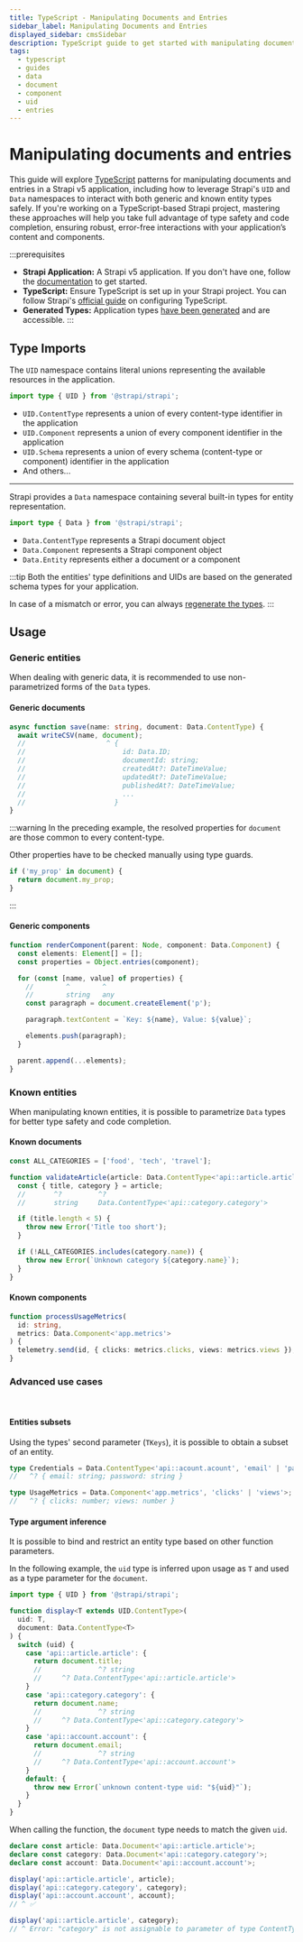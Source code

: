 ```yaml
---
title: TypeScript - Manipulating Documents and Entries
sidebar_label: Manipulating Documents and Entries
displayed_sidebar: cmsSidebar
description: TypeScript guide to get started with manipulating documents and entries
tags:
  - typescript
  - guides
  - data
  - document
  - component
  - uid
  - entries
---
```


# Manipulating documents and entries

This guide will explore [TypeScript](/cms/typescript) patterns for manipulating documents and entries in a Strapi v5 application, including how to leverage Strapi's `UID` and `Data` namespaces to interact with both generic and known entity types safely. If you're working on a TypeScript-based Strapi project, mastering these approaches will help you take full advantage of type safety and code completion, ensuring robust, error-free interactions with your application’s content and components.

:::prerequisites

- **Strapi Application:** A Strapi v5 application. If you don't have one, follow the [documentation](/cms/quick-start) to get started.
- **TypeScript:** Ensure TypeScript is set up in your Strapi project. You can follow Strapi's [official guide](/cms/typescript#getting-started-with-typescript-in-strapi) on configuring TypeScript.
- **Generated Types:** Application types [have been generated](/cms/typescript/development#generate-typings-for-content-types-schemas) and are accessible.
  :::

## Type Imports

The `UID` namespace contains literal unions representing the available resources in the application.

```typescript
import type { UID } from '@strapi/strapi';
```

- `UID.ContentType` represents a union of every content-type identifier in the application
- `UID.Component` represents a union of every component identifier in the application
- `UID.Schema` represents a union of every schema (content-type or component) identifier in the application
- And others...

---

Strapi provides a `Data` namespace containing several built-in types for entity representation.

```typescript
import type { Data } from '@strapi/strapi';
```

- `Data.ContentType` represents a Strapi document object
- `Data.Component` represents a Strapi component object
- `Data.Entity` represents either a document or a component

:::tip
Both the entities' type definitions and UIDs are based on the generated schema types for your application.

In case of a mismatch or error, you can always [regenerate the types](/cms/typescript/development#generate-typings-for-content-types-schemas).
:::

## Usage

### Generic entities

When dealing with generic data, it is recommended to use non-parametrized forms of the `Data` types.

#### Generic documents

```typescript
async function save(name: string, document: Data.ContentType) {
  await writeCSV(name, document);
  //                    ^ {
  //                        id: Data.ID;
  //                        documentId: string;
  //                        createdAt?: DateTimeValue;
  //                        updatedAt?: DateTimeValue;
  //                        publishedAt?: DateTimeValue;
  //                        ...
  //                      }
}
```

:::warning
In the preceding example, the resolved properties for `document` are those common to every content-type.

Other properties have to be checked manually using type guards.

```typescript
if ('my_prop' in document) {
  return document.my_prop;
}
```

:::

#### Generic components

```typescript
function renderComponent(parent: Node, component: Data.Component) {
  const elements: Element[] = [];
  const properties = Object.entries(component);

  for (const [name, value] of properties) {
    //        ^        ^
    //        string   any
    const paragraph = document.createElement('p');

    paragraph.textContent = `Key: ${name}, Value: ${value}`;

    elements.push(paragraph);
  }

  parent.append(...elements);
}
```

### Known entities

When manipulating known entities, it is possible to parametrize `Data` types for better type safety and code completion.

#### Known documents

```typescript
const ALL_CATEGORIES = ['food', 'tech', 'travel'];

function validateArticle(article: Data.ContentType<'api::article.article'>) {
  const { title, category } = article;
  //       ^?         ^?
  //       string     Data.ContentType<'api::category.category'>

  if (title.length < 5) {
    throw new Error('Title too short');
  }

  if (!ALL_CATEGORIES.includes(category.name)) {
    throw new Error(`Unknown category ${category.name}`);
  }
}
```

#### Known components

```typescript
function processUsageMetrics(
  id: string,
  metrics: Data.Component<'app.metrics'>
) {
  telemetry.send(id, { clicks: metrics.clicks, views: metrics.views });
}
```

### Advanced use cases

<br/>

#### Entities subsets

Using the types' second parameter (`TKeys`), it is possible to obtain a subset of an entity.

```typescript
type Credentials = Data.ContentType<'api::acount.acount', 'email' | 'password'>;
//   ^? { email: string; password: string }
```

```typescript
type UsageMetrics = Data.Component<'app.metrics', 'clicks' | 'views'>;
//   ^? { clicks: number; views: number }
```

#### Type argument inference

It is possible to bind and restrict an entity type based on other function parameters.

In the following example, the `uid` type is inferred upon usage as `T` and used as a type parameter for the `document`.

```typescript
import type { UID } from '@strapi/strapi';

function display<T extends UID.ContentType>(
  uid: T,
  document: Data.ContentType<T>
) {
  switch (uid) {
    case 'api::article.article': {
      return document.title;
      //              ^? string
      //     ^? Data.ContentType<'api::article.article'>
    }
    case 'api::category.category': {
      return document.name;
      //              ^? string
      //     ^? Data.ContentType<'api::category.category'>
    }
    case 'api::account.account': {
      return document.email;
      //              ^? string
      //     ^? Data.ContentType<'api::account.account'>
    }
    default: {
      throw new Error(`unknown content-type uid: "${uid}"`);
    }
  }
}
```

When calling the function, the `document` type needs to match the given `uid`.

```typescript
declare const article: Data.Document<'api::article.article'>;
declare const category: Data.Document<'api::category.category'>;
declare const account: Data.Document<'api::account.account'>;

display('api::article.article', article);
display('api::category.category', category);
display('api::account.account', account);
// ^ ✅

display('api::article.article', category);
// ^ Error: "category" is not assignable to parameter of type ContentType<'api::article.article'>
```

